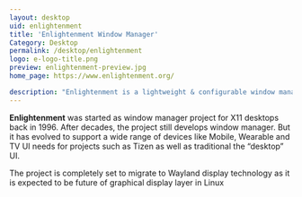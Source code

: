 ```yaml
---
layout: desktop
uid: enlightenment
title: 'Enlightenment Window Manager'
Category: Desktop
permalink: /desktop/enlightenment
logo: e-logo-title.png
preview: enlightenment-preview.jpg
home_page: https://www.enlightenment.org/

description: "Enlightenment is a lightweight & configurable window manager cum desktop environment targeting a wide range of devices."
---
```


**Enlightenment** was started as window manager project for X11 desktops back in 1996. After decades, the project still develops window manager. But it has evolved to support a wide range of devices like Mobile, Wearable and TV UI needs for projects such as Tizen as well as traditional the “desktop” UI.

The project is completely set to migrate to Wayland display technology as it is expected to be future of graphical display layer in Linux
